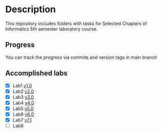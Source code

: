 # Description

This repository includes folders with tasks for Selected Chapters of Informatics 5th semester laboratory course.

## Progress

You can track the progress via commits and version tags in main branch

## Accomplished labs

- [X] Lab1 [v1.0](https://github.com/AVPa1ly/SCoI/releases/tag/v1.0)
- [X] Lab2 [v2.0](https://github.com/AVPa1ly/SCoI/releases/tag/v2.0)
- [X] Lab3 [v3.0](https://github.com/AVPa1ly/SCoI/releases/tag/v3.0)
- [X] Lab4 [v4.0](https://github.com/AVPa1ly/SCoI/releases/tag/v4.0)
- [X] Lab5 [v5.0](https://github.com/AVPa1ly/SCoI/releases/tag/v5.0)
- [X] Lab6 [v6.0](https://github.com/AVPa1ly/SCoI/releases/tag/v6.0)
- [X] Lab7 [v7.1](https://github.com/AVPa1ly/SCoI/releases/tag/v7.1)
- [ ] Lab8
